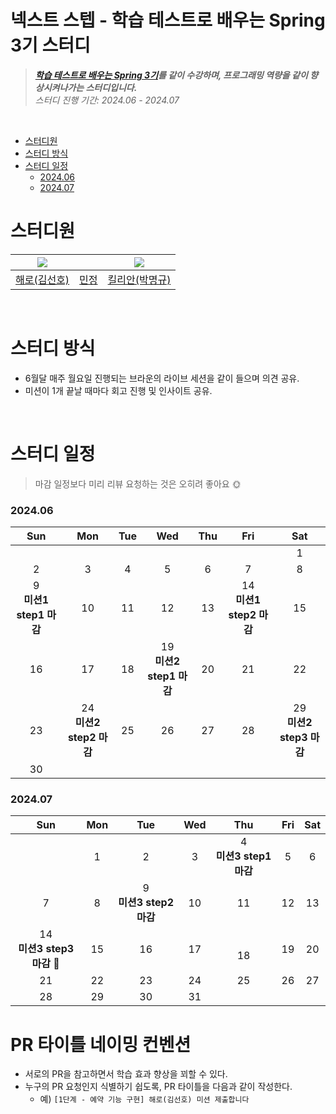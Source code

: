 # 넥스트 스텝 - 학습 테스트로 배우는 Spring 3기 스터디

> **_[학습 테스트로 배우는 Spring 3기](https://edu.nextstep.camp/c/X1pbG30l)를 같이 수강하며, 프로그래밍 역량을 같이 
> 향상시켜나가는 스터디입니다._** <br>
> _스터디 진행 기간: 2024.06 - 2024.07_

<br>

<!-- TOC -->
* [스터디원](#스터디원)
* [스터디 방식](#스터디-방식)
* [스터디 일정](#스터디-일정)
    * [2024.06](#202406)
    * [2024.07](#202407)
<!-- TOC -->



# 스터디원

| ![](https://github.com/haero77.png?size=80) |                                        | ![](https://github.com/audrb96.png?size=80) |
|---------------------------------------------|----------------------------------------|---------------------------------------------|
| [해로(김선호)](https://github.com/haero77)       | [민정](https://github.com/monsteralover) | [킬리안(박명규)](https://github.com/audrb96)      |

<br>

# 스터디 방식

- 6월달 매주 월요일 진행되는 브라운의 라이브 세션을 같이 들으며 의견 공유.
- 미션이 1개 끝날 때마다 회고 진행 및 인사이트 공유.

<br>

# 스터디 일정

> 마감 일정보다 미리 리뷰 요청하는 것은 오히려 좋아요 🌞


### 2024.06

|           	Sun	           |           	Mon	            | 	Tue	 |           	Wed	            | 	Thu	 |           	Fri	            |           	Sat	            |
|:-------------------------:|:--------------------------:|:-----:|:--------------------------:|:-----:|:--------------------------:|:--------------------------:|
|            		             |             		             |  		   |             		             |  		   |             		             |            	1	             |
|            	2	            |            	3	             |  	4	  |            	5	             |  	6	  |            	7	             |            	8	             |
| 	9 <br> **미션1 step1 마감**	 |            	10	            | 	11	  |            	12	            | 	13	  | 	14 <br> **미션1 step2 마감**	 |            	15	            |
|           	16	            |            	17	            | 	18	  | 	19 <br> **미션2 step1 마감**	 | 	20	  |            	21	            |            	22	            |
|           	23	            | 	24 <br> **미션2 step2 마감**	 | 	25 	 |     	26	         <br/>     | 	27	  |            	28	            | 	29 <br> **미션2 step3 마감**	 |
|           	30	            |             		             |  		   |             		             |  		   |             		             |             		             |


### 2024.07

|             	Sun	             | 	Mon	 |           	Tue	           | 	Wed	 |           	Thu	           | 	Fri	 | 	Sat	 |
|:-----------------------------:|:-----:|:-------------------------:|:-----:|:-------------------------:|:-----:|:-----:|
|              		               |  	1	  |            	2	            |  	3	  | 	4 <br> **미션3 step1 마감**	 |  	5	  |  	6	  |
|              	7	              |  	8	  | 	9 <br> **미션3 step2 마감**	 | 	10	  |           	11	            | 	12	  | 	13	  |
| 	14 <br> **미션3 step3 마감** 🥳	 | 	15	  |           	16	            | 	17	  |         	<br/>18	         | 	19	  |  	20  |
|             	21	              | 	22	  |           	23	            | 	24	  |           	25	            | 	26	  | 	27	  |
|             	28	              | 	29	  |           	30	            | 	31	  |            		             |  		   |  		   |

# PR 타이틀 네이밍 컨벤션

- 서로의 PR을 참고하면서 학습 효과 향상을 꾀할 수 있다.
- 누구의 PR 요청인지 식별하기 쉽도록, PR 타이틀을 다음과 같이 작성한다.
  - 예) `[1단계 - 예약 기능 구현] 해로(김선호) 미션 제출합니다`